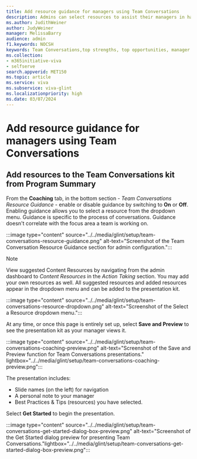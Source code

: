 ```yaml
---
title: Add resource guidance for managers using Team Conversations
description: Admins can select resources to assist their managers in having great conversations with their teams.
ms.author: JudithWeiner
author: JudyWeiner
manager: MelissaBarry
audience: admin
f1.keywords: NOCSH
keywords: Team Conversations,top strengths, top opportunities, manager coaching content
ms.collection:  
- m365initiative-viva
- selfserve 
search.appverid: MET150 
ms.topic: article
ms.service: viva
ms.subservice: viva-glint
ms.localizationpriority: high
ms.date: 03/07/2024
---
```


# Add resource guidance for managers using Team Conversations

## Add resources to the Team Conversations kit from Program Summary

From the **Coaching** tab, in the bottom section - *Team Conversations Resource Guidance* - enable or disable guidance by switching to **On** or **Off**. Enabling guidance allows you to select a resource from the dropdown menu. Guidance is specific to the process of conversations. Guidance doesn't correlate with the focus area a team is working on. 

:::image type="content" source="../../media/glint/setup/team-conversations-resource-guidance.png" alt-text="Screenshot of the Team Conversation Resource Guidance section for admin configuration.":::

>[!NOTE] 
> View suggested Content Resources by navigating from the admin dashboard to *Content Resources* in the *Action Taking* section. You may add your own resources as well. All suggested resources and added resources appear in the dropdown menu and can be added to the presentation kit.

:::image type="content" source="../../media/glint/setup/team-conversations-resource-dropdown.png" alt-text="Screenshot of the Select a Resource dropdown menu.":::

At any time, or once this page is entirely set up, select **Save and Preview** to see the presentation kit as your manager views it. 

:::image type="content" source="../../media/glint/setup/team-conversations-coaching-preview.png" alt-text="Screenshot of the Save and Preview function for Team Conversations presentations." lightbox="../../media/glint/setup/team-conversations-coaching-preview.png":::

The presentation includes: 

- Slide names (on the left) for navigation 
- A personal note to your manager 
- Best Practices & Tips (resources) you have selected. 

Select **Get Started** to begin the presentation. 

:::image type="content" source="../../media/glint/setup/team-conversations-get-started-dialog-box-preview.png" alt-text="Screenshot of the Get Started dialog preview for presenting Team Conversations."lightbox="../../media/glint/setup/team-conversations-get-started-dialog-box-preview.png":::



